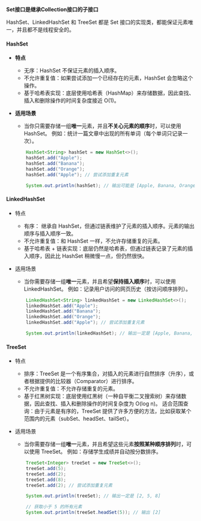 **Set接口是继承Collection接口的子接口**

HashSet、LinkedHashSet 和 TreeSet 都是 Set 接口的实现类，都能保证元素唯一，并且都不是线程安全的。

#### HashSet

- **特点**

  - 无序：HashSet 不保证元素的插入顺序。
  - 不允许重复值：如果尝试添加一个已经存在的元素，HashSet 会忽略这个操作。
  - 基于哈希表实现：底层使用哈希表（HashMap）来存储数据，因此查找、插入和删除操作的时间复杂度接近 O(1)。

- **适用场景**

  - 当你只需要存储一组**唯一**元素，并且**不关心元素的顺序**时，可以使用 HashSet。
    例如：统计一篇文章中出现的所有单词（每个单词只记录一次）。

  ```java
      HashSet<String> hashSet = new HashSet<>();
      hashSet.add("Apple");
      hashSet.add("Banana");
      hashSet.add("Orange");
      hashSet.add("Apple"); // 尝试添加重复元素
  
      System.out.println(hashSet); // 输出可能是 [Apple, Banana, Orange] 或其他顺序
  ```



#### LinkedHashSet

- 特点

  - 有序： 继承自 HashSet，但通过链表维护了元素的插入顺序。元素的输出顺序与插入顺序一致。
  - 不允许重复值：和 HashSet 一样，不允许存储重复的元素。
  - 基于哈希表 + 链表实现：底层仍然是哈希表，但通过链表记录了元素的插入顺序，因此比 HashSet 稍微慢一点，但仍然很快。

- 适用场景

  - 当你需要存储一组**唯一**元素，并且希望**保持插入顺序**时，可以使用 LinkedHashSet。
    例如：记录用户访问的网页历史（按访问顺序排列）。

  ```java
      LinkedHashSet<String> linkedHashSet = new LinkedHashSet<>();
      linkedHashSet.add("Apple");
      linkedHashSet.add("Banana");
      linkedHashSet.add("Orange");
      linkedHashSet.add("Apple"); // 尝试添加重复元素
  
      System.out.println(linkedHashSet); // 输出一定是 [Apple, Banana, Orange]
  ```



#### **TreeSet**

- 特点

  - 排序：TreeSet 是一个有序集合，对插入的元素进行自然排序（升序），或者根据提供的比较器（Comparator）进行排序。
  - 不允许重复值：不允许存储重复的元素。
  - 基于红黑树实现：底层使用红黑树（一种自平衡二叉搜索树）来存储数据，因此查找、插入和删除操作的时间复杂度为 O(log n)。
    适合范围查询：由于元素是有序的，TreeSet 提供了许多方便的方法，比如获取某个范围内的元素（subSet、headSet、tailSet）。

- 适用场景

  - 当你需要存储一组**唯一**元素，并且希望这些元素**按照某种顺序排列**时，可以使用 TreeSet。
    例如：存储学生成绩并自动按分数排序。

  ```java
      TreeSet<Integer> treeSet = new TreeSet<>();
      treeSet.add(5);
      treeSet.add(2);
      treeSet.add(8);
      treeSet.add(2); // 尝试添加重复元素
  
      System.out.println(treeSet); // 输出一定是 [2, 5, 8]
  
      // 获取小于 5 的所有元素
      System.out.println(treeSet.headSet(5)); // 输出 [2]
  ```